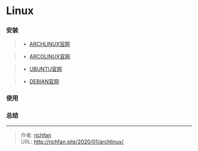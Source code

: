 # Linux


### 安装
> * [ARCHLINUX官网](https://archlinux.org/)

> * [ARCOLINUX官网](https://arcolinux.com/)

> * [UBUNTU官网](https://www.ubuntu.com)

> * [DEBIAN官网](https://www.debian.org/)

### 使用

### 总结

---

> 作者: [richfan](https://richfan.site/)  
> URL: http://richfan.site/2020/01/archlinux/  

